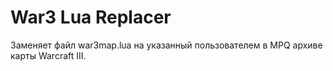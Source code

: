 # War3 Lua Replacer

Заменяет файл war3map.lua на указанный пользователем в MPQ архиве карты Warcraft III.
